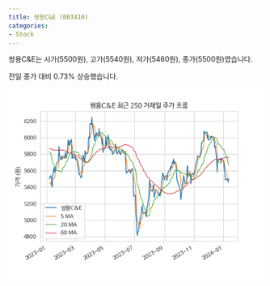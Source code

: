 ```yaml
---
title: 쌍용C&E (003410)
categories:
- Stock
---
```


쌍용C&E는 시가(5500원), 고가(5540원), 저가(5460원), 종가(5500원)였습니다.

전일 종가 대비 0.73% 상승했습니다.

<!-- more -->

![003410](/assets/images/stock/003410.png)